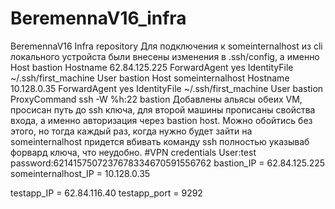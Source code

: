# BeremennaV16_infra
BeremennaV16 Infra repository
Для подключения к someinternalhost из cli локального устройста были внесены изменения в .ssh/config, а именно
Host bastion
	Hostname 62.84.125.225
	ForwardAgent yes
	IdentityFile ~/.ssh/first_machine
	User bastion
Host someinternalhost
        Hostname 10.128.0.35
        ForwardAgent yes
        IdentityFile ~/.ssh/first_machine
        User bastion
	ProxyCommand ssh -W %h:22 bastion
Добавлены альясы обеих VM, просисан путь до ssh ключа, для второй машины прописаны свойства входа, а именно авторизация через bastion host.
Можно обойтись без этого, но тогда каждый раз, когда нужно будет зайти на someinternalhost придется вбивать команду ssh полностью указываб форвард ключа, что неудобно.
#VPN credentials
User:test
password:6214157507237678334670591556762
bastion_IP = 62.84.125.225
someinternalhost_IP = 10.128.0.35


testapp_IP = 62.84.116.40
testapp_port = 9292
